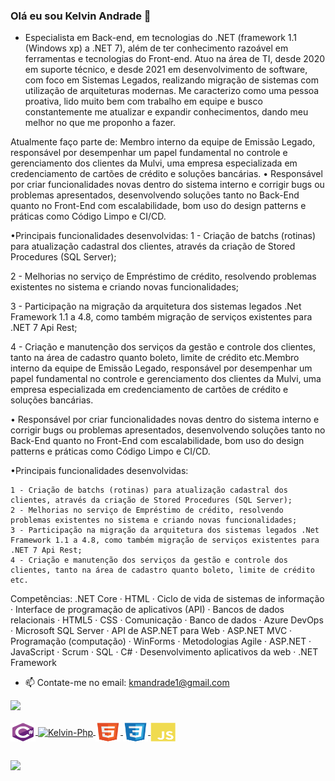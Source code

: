 ### Olá eu sou Kelvin Andrade 👋



- Especialista em Back-end, em tecnologias do .NET (framework 1.1 (Windows xp) a .NET 7), além de ter conhecimento razoável em ferramentas e tecnologias do Front-end. Atuo na área de TI, desde 2020 em suporte técnico, e desde 2021 em desenvolvimento de software, com foco em Sistemas Legados, realizando migração de sistemas com utilização de arquiteturas modernas. Me caracterizo como uma pessoa proativa, lido muito bem com trabalho em equipe e busco constantemente me atualizar e expandir conhecimentos, dando meu melhor no que me proponho a fazer.

Atualmente faço parte de:
 Membro interno da equipe de Emissão Legado, responsável por desempenhar um papel fundamental no controle e gerenciamento dos clientes da Mulvi, uma empresa especializada em credenciamento de cartões de crédito e soluções bancárias.
• Responsável por criar funcionalidades novas dentro do sistema interno e corrigir bugs ou problemas apresentados, desenvolvendo soluções tanto no Back-End quanto no Front-End com escalabilidade, bom uso do design patterns e práticas como Código Limpo e CI/CD.

•Principais funcionalidades desenvolvidas:
 1 - Criação de batchs (rotinas) para atualização cadastral dos clientes, através da criação de Stored Procedures (SQL Server);

 2 - Melhorias no serviço de Empréstimo de crédito, resolvendo problemas existentes no sistema e criando novas funcionalidades;

 3 - Participação na migração da arquitetura dos sistemas legados .Net Framework 1.1 a 4.8, como também migração de serviços existentes para .NET 7 Api Rest;

 4 - Criação e manutenção dos serviços da gestão e controle dos clientes, tanto na área de cadastro quanto boleto, limite de crédito etc.Membro interno da equipe de Emissão Legado, responsável por desempenhar um papel fundamental no controle e gerenciamento dos clientes da Mulvi, uma empresa especializada em credenciamento de cartões de crédito e soluções bancárias. 

• Responsável por criar funcionalidades novas dentro do sistema interno e corrigir bugs ou problemas apresentados, desenvolvendo soluções tanto no Back-End quanto no Front-End com escalabilidade, bom uso do design patterns e práticas como Código Limpo e CI/CD. 

•Principais funcionalidades desenvolvidas: 

    1 - Criação de batchs (rotinas) para atualização cadastral dos clientes, através da criação de Stored Procedures (SQL Server); 
    2 - Melhorias no serviço de Empréstimo de crédito, resolvendo problemas existentes no sistema e criando novas funcionalidades; 
    3 - Participação na migração da arquitetura dos sistemas legados .Net Framework 1.1 a 4.8, como também migração de serviços existentes para .NET 7 Api Rest; 
    4 - Criação e manutenção dos serviços da gestão e controle dos clientes, tanto na área de cadastro quanto boleto, limite de crédito etc.

Competências: .NET Core · HTML · Ciclo de vida de sistemas de informação · Interface de programação de aplicativos (API) · Bancos de dados relacionais 
· HTML5 · CSS · Comunicação · Banco de dados · Azure DevOps · Microsoft SQL Server · API de ASP.NET para Web · ASP.NET MVC 
· Programação (computação) · WinForms · Metodologias Agile · ASP.NET · JavaScript · Scrum · SQL · C# · Desenvolvimento aplicativos da web · .NET Framework
 
- 📫 Contate-me no email: kmandrade1@gmail.com


<div align="left">
  <a href="https://github.com/kmandrade">
  <img height="180em" src="https://github-readme-stats.vercel.app/api/top-langs/?username=kmandrade&layout=compact&langs_count=7&theme=dark"/>
</div>
<div style="display: inline_block"><br>
  
  <img align="center" alt="Kelvin-Csharp" height="30" width="40" src="https://raw.githubusercontent.com/devicons/devicon/master/icons/csharp/csharp-original.svg">
  <img align="center" alt="Kelvin-Php" height="30" width="40" src="https://cdn.jsdelivr.net/gh/devicons/devicon/icons/php/php-original.svg">
  <img align="center" alt="Kelvin-HTML" height="30" width="40" src="https://raw.githubusercontent.com/devicons/devicon/master/icons/html5/html5-original.svg">
  <img align="center" alt="Kelvin-CSS" height="30" width="40" src="https://raw.githubusercontent.com/devicons/devicon/master/icons/css3/css3-original.svg">
  <img align="center" alt="Kelvin-Js" height="30" width="40" src="https://raw.githubusercontent.com/devicons/devicon/master/icons/javascript/javascript-plain.svg">
</div>
  
##
  <div>
    <a href="https://www.linkedin.com/in/kelvin-andrade/" target="_blank"><img src="https://img.shields.io/badge/-LinkedIn-%230077B5?style=for-the-badge&logo=linkedin&logoColor=white" target="_blank"></a> 
  
  </div>
